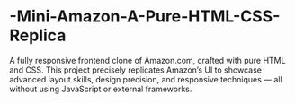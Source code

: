 # -Mini-Amazon-A-Pure-HTML-CSS-Replica
A fully responsive frontend clone of Amazon.com, crafted with pure HTML and CSS. This project precisely replicates Amazon’s UI to showcase advanced layout skills, design precision, and responsive techniques — all without using JavaScript or external frameworks.
